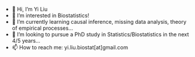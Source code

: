 - 👋 Hi, I’m Yi Liu
- 👀 I’m interested in Biostatistics!
- 🌱 I’m currently learning causal inference, missing data analysis, theory of empirical processes...
- 💞️ I’m looking to pursue a PhD study in Statistics/Biostatistics in the next 4/5 years...
- 📫 How to reach me: yi.liu.biostat[at]gmail.com

<!---
yiliu72/yiliu72 is a ✨ special ✨ repository because its `README.md` (this file) appears on your GitHub profile.
You can click the Preview link to take a look at your changes.
--->
